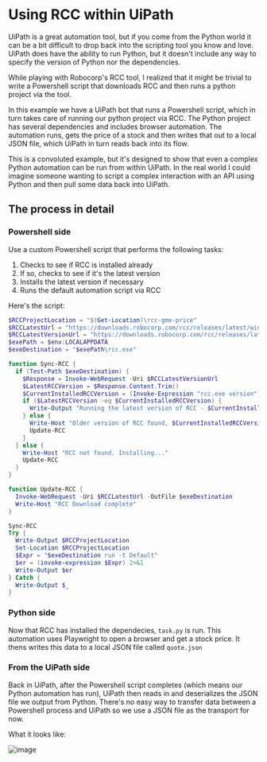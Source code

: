 # Using RCC within UiPath

UiPath is a great automation tool, but if you come from the Python world it can be a bit difficult to drop back into the scripting tool you know and love. UiPath does have the ability to run Python, but it doesn't include any way to specify the version of Python nor the dependencies.

While playing with Robocorp's RCC tool, I realized that it might be trivial to write a Powershell script that downloads RCC and then runs a python project via the tool.

In this example we have a UiPath bot that runs a Powershell script, which in turn takes care of running our python project via RCC. The Python project has several dependencies and includes browser automation. The automation runs, gets the price of a stock and then writes that out to a local JSON file, which UiPath in turn reads back into its flow.

This is a convoluted example, but it's designed to show that even a complex Python automation can be run from within UiPath. In the real world I could imagine someone wanting to script a complex interaction with an API using Python and then pull some data back into UiPath.

## The process in detail

### Powershell side

Use a custom Powershell script that performs the following tasks:

1. Checks to see if RCC is installed already
1. If so, checks to see if it's the latest version
1. Installs the latest version if necessary
1. Runs the default automation script via RCC

Here's the script:

```powershell
$RCCProjectLocation = "$(Get-Location)\rcc-gme-price"
$RCCLatestUrl = "https://downloads.robocorp.com/rcc/releases/latest/windows64/rcc.exe"
$RCCLatestVersionUrl = "https://downloads.robocorp.com/rcc/releases/latest/version.txt"
$exePath = $env:LOCALAPPDATA
$exeDestination = "$exePath\rcc.exe"

function Sync-RCC {
  if (Test-Path $exeDestination) {
    $Response = Invoke-WebRequest -Uri $RCCLatestVersionUrl
    $LatestRCCVersion = $Response.Content.Trim()
    $CurrentInstalledRCCVersion = (Invoke-Expression "rcc.exe version").Trim()
    if ($LatestRCCVersion -eq $CurrentInstalledRCCVersion) {
      Write-Output "Running the latest version of RCC - $CurrentInstalledRCCVersion"
    } else {
      Write-Host "Older version of RCC found, $CurrentInstalledRCCVersion. Installing $LatestRCCVersion"
      Update-RCC
    }
  } else {
    Write-Host "RCC not found. Installing..."
    Update-RCC
  }
}

function Update-RCC {
  Invoke-WebRequest -Uri $RCCLatestUrl -OutFile $exeDestination
  Write-Host "RCC Download complete"
}

Sync-RCC
Try {
  Write-Output $RCCProjectLocation
  Set-Location $RCCProjectLocation
  $Expr = "$exeDestination run -t Default"
  $er = (invoke-expression $Expr) 2>&1
  Write-Output $er
} Catch {
  Write-Output $_
}
```

### Python side

Now that RCC has installed the dependecies, `task.py` is run. This automation uses Playwright to open a browser and get a stock price. It thens writes this data to a local JSON file called `quote.json`

### From the UiPath side

Back in UiPath, after the Powershell script completes (which means our Python automation has run), UiPath then reads in and deserializes the JSON file we output from Python. There's no easy way to transfer data between a Powershell process and UiPath so we use a JSON file as the transport for now.

What it looks like:

![image](https://user-images.githubusercontent.com/2868/107256029-f5bbb680-6a06-11eb-835a-ada393956676.png)